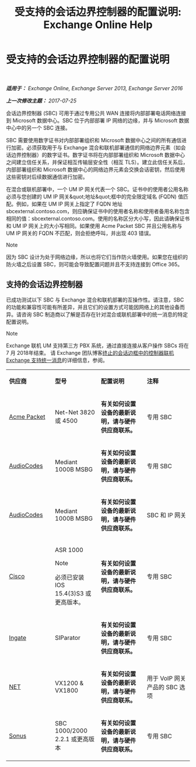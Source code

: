 ﻿---
title: '受支持的会话边界控制器的配置说明: Exchange Online Help'
TOCTitle: 受支持的会话边界控制器的配置说明
ms:assetid: d161f94a-a243-4294-93b3-2bf1dc17b59f
ms:mtpsurl: https://technet.microsoft.com/zh-cn/library/JJ673565(v=EXCHG.150)
ms:contentKeyID: 50556677
ms.date: 05/23/2018
mtps_version: v=EXCHG.150
ms.translationtype: MT
---

# 受支持的会话边界控制器的配置说明

 

_**适用于：** Exchange Online, Exchange Server 2013, Exchange Server 2016_

_**上一次修改主题：** 2017-07-25_

会话边界控制器 (SBC) 可用于通过专用公共 WAN 连接将内部部署电话网络连接到 Microsoft 数据中心。SBC 位于内部部署 IP 网络的边缘，并与 Microsoft 数据中心中的另一个 SBC 连接。

SBC 需要使用数字证书对内部部署组织和 Microsoft 数据中心之间的所有通信进行加密。必须获取用于与 Exchange 混合和联机部署通信的网络边界元素（如会话边界控制器）的数字证书。数字证书将在内部部署组织和 Microsoft 数据中心之间建立信任关系，并保证相互传输层安全性（相互 TLS）。建立此信任关系后，内部部署组织和 Microsoft 数据中心的网络边界元素会交换会话密钥，然后使用这些密钥对后续数据通信进行加密。

在混合或联机部署中，一个 UM IP 网关代表一个 SBC。证书中的使用者公用名称必须与您创建的 UM IP 网关\&quot;地址\&quot;框中的完全限定域名 (FQDN) 值匹配。例如，如果在 UM IP 网关上指定了 FQDN 地址 sbcexternal.contoso.com，则应确保证书中的使用者名称和使用者备用名称包含相同的值：sbcexternal.contoso.com。使用的名称区分大小写，因此请确保证书和 UM IP 网关上的大小写相同。如果使用 Acme Packet SBC 并且公用名称与 UM IP 网关的 FQDN 不匹配，则会拒绝呼叫，并出现 403 错误。

> [!NOTE]
> 因为 SBC 设计为处于网络边缘，所以也将它们当作防火墙使用。如果您在组织的防火墙之后设置 SBC，则可能会导致配置问题并且不支持连接到 Office 365。


## 支持的会话边界控制器

已成功测试以下 SBC 与 Exchange 混合和联机部署的互操作性。请注意，SBC 的功能和兼容性可能有所差异，并且它们的设置方式可能因网络上的其他设备而异。请咨询 SBC 制造商以了解是否存在针对混合或联机部署中的统一消息的特定配置说明。

> [!NOTE]
> Exchange 联机 UM 支持第三方 PBX 系统，通过直接连接从客户操作 SBCs 将在 7 月 2018年结束。 请 Exchange 团队博客<a href="https://blogs.technet.microsoft.com/exchange/2017/07/18/discontinuation-of-support-for-session-border-controllers-in-exchange-online-unified-messaging/">终止的会话边框中的控制器联机 Exchange 支持统一消息</a>的详细信息，参阅。



<table>
<colgroup>
<col style="width: 25%" />
<col style="width: 25%" />
<col style="width: 25%" />
<col style="width: 25%" />
</colgroup>
<tbody>
<tr class="odd">
<td><p><strong>供应商</strong></p></td>
<td><p><strong>型号</strong></p></td>
<td><p><strong>配置说明</strong></p></td>
<td><p><strong>注释</strong></p></td>
</tr>
<tr class="even">
<td><p><a href="http://www.acmepacket.com">Acme Packet</a></p></td>
<td><p>Net-Net 3820 或 4500</p></td>
<td><p><strong>有关如何设置设备的最新说明，请与硬件供应商联系。</strong></p></td>
<td><p>专用 SBC</p></td>
</tr>
<tr class="odd">
<td><p><a href="https://www.audiocodes.com">AudioCodes</a></p></td>
<td><p>Mediant 1000B MSBG</p></td>
<td><p><strong>有关如何设置设备的最新说明，请与硬件供应商联系。</strong></p></td>
<td><p>专用 SBC</p></td>
</tr>
<tr class="even">
<td><p><a href="https://www.audiocodes.com">AudioCodes</a></p></td>
<td><p>Mediant 1000B MSBG</p></td>
<td><p><strong>有关如何设置设备的最新说明，请与硬件供应商联系。</strong></p></td>
<td><p>SBC 和 IP 网关</p></td>
</tr>
<tr class="odd">
<td><p><a href="https://www.cisco.com/c/dam/en/us/solutions/collateral/enterprise-networks/unified-access/cube-asr-release-10-0.pdf">Cisco</a></p></td>
<td><p>ASR 1000</p>

> [!NOTE]
> 必须已安装 IOS 15.4(3)S3 或更高版本。

</td>
<td><p><strong>有关如何设置设备的最新说明，请与硬件供应商联系。</strong></p></td>
<td><p>专用 SBC</p></td>
</tr>
<tr class="even">
<td><p><a href="https://www.ingate.com/">Ingate</a></p></td>
<td><p>SIParator</p></td>
<td><p><strong>有关如何设置设备的最新说明，请与硬件供应商联系。</strong></p></td>
<td><p>专用 SBC</p></td>
</tr>
<tr class="odd">
<td><p><a href="http://www.net.com">NET</a></p></td>
<td><p>VX1200 &amp; VX1800</p></td>
<td><p><strong>有关如何设置设备的最新说明，请与硬件供应商联系。</strong></p></td>
<td><p>用于 VoIP 网关产品的 SBC 选项</p></td>
</tr>
<tr class="even">
<td><p><a href="http://www.sonus.net/">Sonus</a></p></td>
<td><p>SBC 1000/2000 2.2.1 或更高版本</p></td>
<td><p><strong>有关如何设置设备的最新说明，请与硬件供应商联系。</strong></p></td>
<td><p>专用 SBC</p></td>
</tr>
</tbody>
</table>

